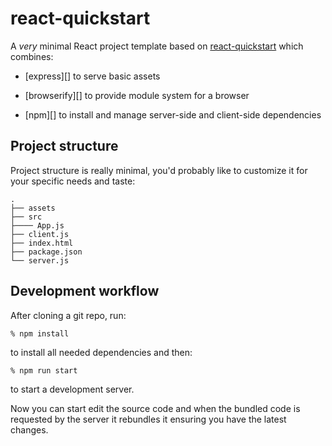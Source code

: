 # react-quickstart

A _very_ minimal React project template based on 
[react-quickstart](https://github.com/andreypopp/react-quickstart) which 
combines:

  * [express][] to serve basic assets

  * [browserify][] to provide module system for a browser

  * [npm][] to install and manage server-side and client-side dependencies

## Project structure

Project structure is really minimal, you'd probably like to customize it for
your specific needs and taste:

    .
    ├── assets
    ├── src
    ├──── App.js
    ├── client.js
    ├── index.html
    ├── package.json
    └── server.js

## Development workflow

After cloning a git repo, run:

    % npm install

to install all needed dependencies and then:

    % npm run start

to start a development server.

Now you can start edit the source code and when the bundled code is requested
by the server it rebundles it ensuring you have the latest changes.
